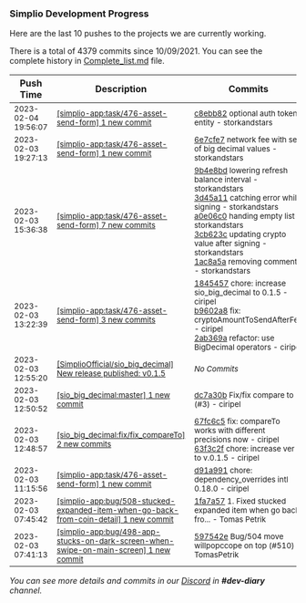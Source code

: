 
### Simplio Development Progress

Here are the last 10 pushes to the projects we are currently working.

There is a total of 4379 commits since 10/09/2021. You can see the complete history in
 [Complete_list.md](Complete_list.md) file.

| Push Time | Description | Commits |
| --- | --- | --- |
| <sub>2023-02-04 19:56:07</sub> | <sub>[[simplio-app:task/476\-asset\-send\-form] 1 new commit](https://github.com/SimplioOfficial/simplio-app/commit/c8ebb8269bda9b9843e29790bdca1b74e09fceb1)</sub> | <sub>[c8ebb82](https://github.com/SimplioOfficial/simplio-app/commit/c8ebb8269bda9b9843e29790bdca1b74e09fceb1) optional auth token entity - storkandstars</sub> |
| <sub>2023-02-03 19:27:13</sub> | <sub>[[simplio-app:task/476\-asset\-send\-form] 1 new commit](https://github.com/SimplioOfficial/simplio-app/commit/6e7cfe726ac1682084c35e065161e98e6a798936)</sub> | <sub>[6e7cfe7](https://github.com/SimplioOfficial/simplio-app/commit/6e7cfe726ac1682084c35e065161e98e6a798936) network fee with set of big decimal values - storkandstars</sub> |
| <sub>2023-02-03 15:36:38</sub> | <sub>[[simplio-app:task/476\-asset\-send\-form] 7 new commits](https://github.com/SimplioOfficial/simplio-app/compare/2ab369a1d9c2...e2feaee948ea)</sub> | <sub>[9b4e8bd](https://github.com/SimplioOfficial/simplio-app/commit/9b4e8bd2947848cd3673d0868d7b497ca30af4ce) lowering refresh balance interval - storkandstars<br>[3d45a11](https://github.com/SimplioOfficial/simplio-app/commit/3d45a1192072ac74e33f6ec25055b9e522ffaeb1) catching error while signing - storkandstars<br>[a0e06c0](https://github.com/SimplioOfficial/simplio-app/commit/a0e06c0e492f404640a4e3e4b4d182707e21ed89) handing empty list - storkandstars<br>[3cb623c](https://github.com/SimplioOfficial/simplio-app/commit/3cb623c4d67ae0f949139e410aa79d3d6a28320f) updating crypto value after signing - storkandstars<br>[1ac8a5a](https://github.com/SimplioOfficial/simplio-app/commit/1ac8a5ae7812212b3876f96381d847d5631bb3b5) removing comments - storkandstars</sub> |
| <sub>2023-02-03 13:22:39</sub> | <sub>[[simplio-app:task/476\-asset\-send\-form] 3 new commits](https://github.com/SimplioOfficial/simplio-app/compare/d91a99129d2c...2ab369a1d9c2)</sub> | <sub>[1845457](https://github.com/SimplioOfficial/simplio-app/commit/1845457a7808519a02ab02d8df67f143c06de818) chore: increase sio_big_decimal to 0.1.5 - ciripel<br>[b9602a8](https://github.com/SimplioOfficial/simplio-app/commit/b9602a864b8f8deed814f0f430d0804c44c14385) fix: cryptoAmountToSendAfterFee - ciripel<br>[2ab369a](https://github.com/SimplioOfficial/simplio-app/commit/2ab369a1d9c23c39bcd18e895ece3f620ee40eb4) refactor: use BigDecimal operators - ciripel</sub> |
| <sub>2023-02-03 12:55:20</sub> | <sub>[[SimplioOfficial/sio_big_decimal] New release published: v0\.1\.5](https://github.com/SimplioOfficial/sio_big_decimal/releases/tag/v0.1.5)</sub> | <sub>_No Commits_</sub> |
| <sub>2023-02-03 12:50:52</sub> | <sub>[[sio_big_decimal:master] 1 new commit](https://github.com/SimplioOfficial/sio_big_decimal/commit/dc7a30b17f5199fafac68a6779ea14716d97e2a8)</sub> | <sub>[dc7a30b](https://github.com/SimplioOfficial/sio_big_decimal/commit/dc7a30b17f5199fafac68a6779ea14716d97e2a8) Fix/fix compare to (#3) - ciripel</sub> |
| <sub>2023-02-03 12:48:57</sub> | <sub>[[sio_big_decimal:fix/fix\_compareTo] 2 new commits](https://github.com/SimplioOfficial/sio_big_decimal/compare/076d72632abd...63f3c2f71f19)</sub> | <sub>[67fc6c5](https://github.com/SimplioOfficial/sio_big_decimal/commit/67fc6c57f14b02cc3301e25dc28bbe2fac0cbf69) fix: compareTo works with different precisions now - ciripel<br>[63f3c2f](https://github.com/SimplioOfficial/sio_big_decimal/commit/63f3c2f71f19b710ce2f17fbfc31c6769676a101) chore: increase ver to v.0.1.5 - ciripel</sub> |
| <sub>2023-02-03 11:15:56</sub> | <sub>[[simplio-app:task/476\-asset\-send\-form] 1 new commit](https://github.com/SimplioOfficial/simplio-app/commit/d91a99129d2cf89c71552898cf4c7e6f04243f78)</sub> | <sub>[d91a991](https://github.com/SimplioOfficial/simplio-app/commit/d91a99129d2cf89c71552898cf4c7e6f04243f78) chore: dependency_overrides intl 0.18.0 - ciripel</sub> |
| <sub>2023-02-03 07:45:42</sub> | <sub>[[simplio-app:bug/508\-stucked\-expanded\-item\-when\-go\-back\-from\-coin\-detail] 1 new commit](https://github.com/SimplioOfficial/simplio-app/commit/1fa7a57df055cb4bfc04780f4190f8f754a7fa07)</sub> | <sub>[1fa7a57](https://github.com/SimplioOfficial/simplio-app/commit/1fa7a57df055cb4bfc04780f4190f8f754a7fa07) 1. Fixed stucked expanded item when go back fro... - Tomas Petrik</sub> |
| <sub>2023-02-03 07:41:13</sub> | <sub>[[simplio-app:bug/498\-app\-stucks\-on\-dark\-screen\-when\-swipe\-on\-main\-screen] 1 new commit](https://github.com/SimplioOfficial/simplio-app/commit/597542e929050eca70f4627aa8a0570134e06fa5)</sub> | <sub>[597542e](https://github.com/SimplioOfficial/simplio-app/commit/597542e929050eca70f4627aa8a0570134e06fa5) Bug/504 move willpopccope on top (#510) - TomasPetrik</sub> |

_You can see more details and commits in our [Discord](https://discord.gg/aKhjuwZmdP) in **#dev-diary** channel._
